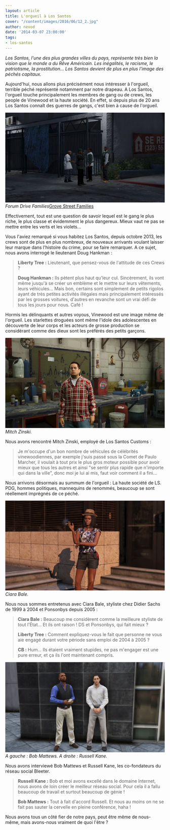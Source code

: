 ```yaml
---
layout: article
title: L'orgueil à Los Santos
cover: "/content/images/2016/06/12_2.jpg"
author: nevod
date: '2014-03-07 23:00:00'
tags:
- los-santos
---
```


_Los Santos, l'une des plus grandes villes du pays, représente très bien la vision que le monde a du Rêve Américain. Les inégalités, le racisme, le patriotisme, la prostitution... Los Santos devient de plus en plus l'image des péchés capitaux._

Aujourd'hui, nous allons plus précisément nous intéresser à l'orgueil, terrible péché représenté notamment par notre drapeau. A Los Santos, l'orgueil touche principalement les membres de gang ou de crews, les people de Vinewood et la haute société. En effet, si depuis plus de 20 ans Los Santos connaît des guerres de gangs, c'est bien à cause de l'orgueil.

![Forum Drive Families](/content/images/2016/06/12.jpg)
_Forum Drive Families_[Grove Street Families](/content/images/2016/06/12_1.jpg)

Effectivement, tout est une question de savoir lequel est le gang le plus riche, le plus classe et évidemment le plus dangereux. Mieux vaut ne pas se mettre entre les verts et les violets...

Vous l'aviez remarqué si vous habitez Los Santos, depuis octobre 2013, les crews sont de plus en plus nombreux, de nouveaux arrivants voulant laisser leur marque dans l'histoire du crime, pour se faire remarquer. A ce sujet, nous avons interrogé le lieutenant Doug Hankman :

> **Liberty Tree :** Lieutenant, que pensez-vous de l'attitude de ces Crews ?
> 
> **Doug Hankman :** Ils pètent plus haut qu'leur cul. Sincèrement, ils vont même jusqu'à se créer un emblème et le mettre sur leurs vêtements, leurs véhicules... Mais bon, certains sont simplement de petits rigolos ayant de très petites activités illégales mais principalement intéressés par les grosses voitures, d'autres en revanche sont un vrai défi de tous les jours pour nous. Café !

Hormis les délinquants et autres voyous, Vinewood est une image même de l'orgueil. Les starlettes droguées sont même l'idole des adolescentes en découverte de leur corps et les acteurs de grosse production se considérant comme des dieux sont les préférés des petits garçons.

![Mitch Zinski.](/content/images/2016/06/12_3.jpg)
_Mitch Zinski._

Nous avons rencontré Mitch Zinski, employé de Los Santos Customs :

> Je m'occupe d'un bon nombre de véhicules de célébrités vinewoodiennes, par exemple j'suis passé sous la Comet de Paulo Marcher, il voulait à tout prix le plus gros moteur possible pour avoir mieux que tous les autres et ainsi "se sentir plus rapide que n'importe qui dans la ville", donc moi je lui ai mis, faut voir comment il a fini...

Nous arrivons désormais au summum de l'orgueil : La haute société de LS. PDG, hommes politiques, mannequins de renommés, beaucoup se sont réellement imprégnés de ce péché.

![Ciara Bale.](/content/images/2016/06/12_4.jpg)
_Ciara Bale._

Nous nous sommes entretenus avec Ciara Bale, styliste chez Didier Sachs de 1999 à 2004 et Ponsonbys depuis 2005 :

> **Ciara Bale :** Beaucoup me considèrent comme la meilleure styliste de tout l'État... Et ils ont raison ! DS et Ponsonbys, qui fait mieux ?
> 
> **Liberty Tree :** Comment expliquez-vous le fait que personne ne vous aie engagé durant votre période sans emploi de 2004 à 2005 ?
> 
> **CB :** Hum... Ils étaient vraiment stupides, ne pas m'engager est une pure erreur, et ça ils l'ont maintenant compris.

![A gauche : Bob Mattews. A droite : Russell Kane.](/content/images/2016/06/12_5.jpg)
_A gauche : Bob Mattews. A droite : Russell Kane._

Nous avons interviewé Bob Mattews et Russell Kane, les co-fondateurs du réseau social Bleeter.

> **Russell Kane :** Bob et moi avons excellé dans le domaine Internet, nous avons de loin créer le meilleur réseau social. Pour cela il a fallu beaucoup de travail et surtout beaucoup de génie !
> 
> **Bob Mattews :** Tout à fait d'accord Russell. Et nous au moins on ne se fait pas sauter la cervelle en pleine conférence, haha !

Nous avons tous un côté fier de notre pays, peut être même de nous-même, mais avons-nous vraiment de quoi l'être ?